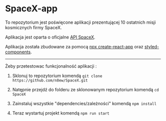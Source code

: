 # SpaceX-app

To repozytorium jest poświęcone aplikacji prezentującej 10 ostatnich misji kosmicznych firmy SpaceX.

Aplikacja jest oparta o oficjalne [API SpaceX](https://api.spacex.land/graphql/).

Aplikacja została zbudowane za pomocą [npx create-react-app](https://reactjs.org/) oraz [styled-components](https://styled-components.com/).



___

Żeby przetestowac funkcjonalność aplikacji :

1. Sklonuj to repozytorium komendą
  `git clone https://github.com/n8ew/SpaceX.git`
  
2. Natępnie przejdź do folderu ze sklonowanym repozytorium komendą `cd SpaceX`

3. Zainstaluj wszystkie "dependencies/zależności" komendą `npm install` 

4. Teraz wystartuj projekt komendą `npm run start`
